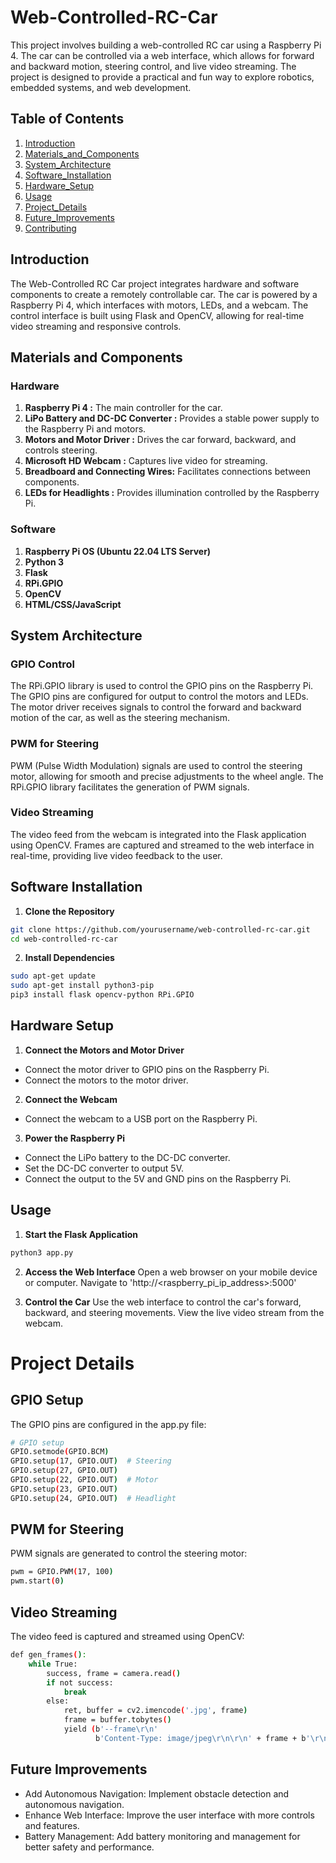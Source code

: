 # Web-Controlled-RC-Car
This project involves building a web-controlled RC car using a Raspberry Pi 4. The car can be controlled via a web interface, which allows for forward and backward motion, steering control, and live video streaming. The project is designed to provide a practical and fun way to explore robotics, embedded systems, and web development.
## Table of Contents
1. [Introduction](#Introduction)
2. [Materials_and_Components](#Materials_and_Components)
3. [System_Architecture](#System_Architecture)
4. [Software_Installation](#Software_Installation)
5. [Hardware_Setup](#Hardware_Setup)
6. [Usage](#Usage)
7. [Project_Details](#Project_Details)
8. [Future_Improvements](#Future_Improvements)
9. [Contributing](#Contributing)

## Introduction
The Web-Controlled RC Car project integrates hardware and software components to create a remotely controllable car. The car is powered by a Raspberry Pi 4, which interfaces with motors, LEDs, and a webcam. The control interface is built using Flask and OpenCV, allowing for real-time video streaming and responsive controls.

## Materials and Components
### Hardware
1. **Raspberry Pi 4 :** The main controller for the car.
2. **LiPo Battery and DC-DC Converter :** Provides a stable power supply to the Raspberry Pi and motors.
3. **Motors and Motor Driver :** Drives the car forward, backward, and controls steering.
4. **Microsoft HD Webcam :** Captures live video for streaming.
5. **Breadboard and Connecting Wires:** Facilitates connections between components.
6. **LEDs for Headlights :** Provides illumination controlled by the Raspberry Pi.
### Software
1. **Raspberry Pi OS (Ubuntu 22.04 LTS Server)**
2. **Python 3**
3. **Flask**
4. **RPi.GPIO**
5. **OpenCV**
6. **HTML/CSS/JavaScript**
## System Architecture
### GPIO Control
The RPi.GPIO library is used to control the GPIO pins on the Raspberry Pi. The GPIO pins are configured for output to control the motors and LEDs. The motor driver receives signals to control the forward and backward motion of the car, as well as the steering mechanism.

### PWM for Steering
PWM (Pulse Width Modulation) signals are used to control the steering motor, allowing for smooth and precise adjustments to the wheel angle. The RPi.GPIO library facilitates the generation of PWM signals.

### Video Streaming
The video feed from the webcam is integrated into the Flask application using OpenCV. Frames are captured and streamed to the web interface in real-time, providing live video feedback to the user.

## Software Installation
1. **Clone the Repository**
```bash
git clone https://github.com/yourusername/web-controlled-rc-car.git
cd web-controlled-rc-car
```
2. **Install Dependencies**
```bash
sudo apt-get update
sudo apt-get install python3-pip
pip3 install flask opencv-python RPi.GPIO
```

## Hardware Setup
1. **Connect the Motors and Motor Driver**
* Connect the motor driver to GPIO pins on the Raspberry Pi.
* Connect the motors to the motor driver.

2. **Connect the Webcam**
* Connect the webcam to a USB port on the Raspberry Pi.

3. **Power the Raspberry Pi**
* Connect the LiPo battery to the DC-DC converter.
* Set the DC-DC converter to output 5V.
* Connect the output to the 5V and GND pins on the Raspberry Pi.
## Usage
1. **Start the Flask Application**
```bash
python3 app.py
```

2. **Access the Web Interface**
Open a web browser on your mobile device or computer.
Navigate to 'http://<raspberry_pi_ip_address>:5000'

3. **Control the Car**
Use the web interface to control the car's forward, backward, and steering movements.
View the live video stream from the webcam.

# Project Details
## GPIO Setup
The GPIO pins are configured in the app.py file:
```bash
# GPIO setup
GPIO.setmode(GPIO.BCM)
GPIO.setup(17, GPIO.OUT)  # Steering
GPIO.setup(27, GPIO.OUT)
GPIO.setup(22, GPIO.OUT)  # Motor
GPIO.setup(23, GPIO.OUT)
GPIO.setup(24, GPIO.OUT)  # Headlight
```

## PWM for Steering
PWM signals are generated to control the steering motor:
```bash
pwm = GPIO.PWM(17, 100)
pwm.start(0)
```
## Video Streaming
The video feed is captured and streamed using OpenCV:
```bash
def gen_frames():
    while True:
        success, frame = camera.read()
        if not success:
            break
        else:
            ret, buffer = cv2.imencode('.jpg', frame)
            frame = buffer.tobytes()
            yield (b'--frame\r\n'
                   b'Content-Type: image/jpeg\r\n\r\n' + frame + b'\r\n')
```
## Future Improvements
* Add Autonomous Navigation: Implement obstacle detection and autonomous navigation.
* Enhance Web Interface: Improve the user interface with more controls and features.
* Battery Management: Add battery monitoring and management for better safety and performance.


